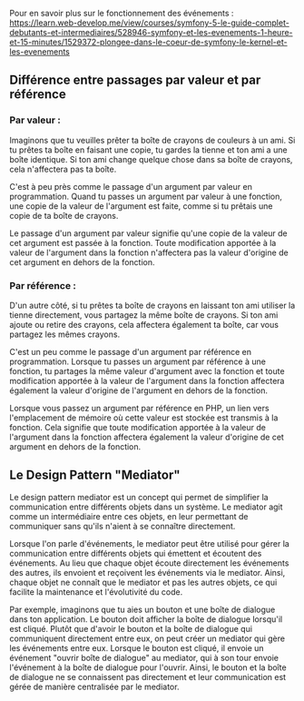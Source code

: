 Pour en savoir plus sur le fonctionnement des événements :
https://learn.web-develop.me/view/courses/symfony-5-le-guide-complet-debutants-et-intermediaires/528946-symfony-et-les-evenements-1-heure-et-15-minutes/1529372-plongee-dans-le-coeur-de-symfony-le-kernel-et-les-evenements


## Différence entre passages par valeur et par référence 

### Par valeur :
Imaginons que tu veuilles prêter ta boîte de crayons de couleurs à un ami. Si tu prêtes ta boîte en faisant une copie, tu gardes la tienne et ton ami a une boîte identique. Si ton ami change quelque chose dans sa boîte de crayons, cela n'affectera pas ta boîte.

C'est à peu près comme le passage d'un argument par valeur en programmation. Quand tu passes un argument par valeur à une fonction, une copie de la valeur de l'argument est faite, comme si tu prêtais une copie de ta boîte de crayons.

Le passage d'un argument par valeur signifie qu'une copie de la valeur de cet argument est passée à la fonction. Toute modification apportée à la valeur de l'argument dans la fonction n'affectera pas la valeur d'origine de cet argument en dehors de la fonction.


### Par référence :
D'un autre côté, si tu prêtes ta boîte de crayons en laissant ton ami utiliser la tienne directement, vous partagez la même boîte de crayons. Si ton ami ajoute ou retire des crayons, cela affectera également ta boîte, car vous partagez les mêmes crayons.

C'est un peu comme le passage d'un argument par référence en programmation. Lorsque tu passes un argument par référence à une fonction, tu partages la même valeur d'argument avec la fonction et toute modification apportée à la valeur de l'argument dans la fonction affectera également la valeur d'origine de l'argument en dehors de la fonction.

Lorsque vous passez un argument par référence en PHP, un lien vers l'emplacement de mémoire où cette valeur est stockée est transmis à la fonction. Cela signifie que toute modification apportée à la valeur de l'argument dans la fonction affectera également la valeur d'origine de cet argument en dehors de la fonction.


## Le Design Pattern "Mediator"

Le design pattern mediator est un concept qui permet de simplifier la communication entre différents objets dans un système. Le mediator agit comme un intermédiaire entre ces objets, en leur permettant de communiquer sans qu'ils n'aient à se connaître directement.

Lorsque l'on parle d'événements, le mediator peut être utilisé pour gérer la communication entre différents objets qui émettent et écoutent des événements. Au lieu que chaque objet écoute directement les événements des autres, ils envoient et reçoivent les événements via le mediator. Ainsi, chaque objet ne connaît que le mediator et pas les autres objets, ce qui facilite la maintenance et l'évolutivité du code.

Par exemple, imaginons que tu aies un bouton et une boîte de dialogue dans ton application. Le bouton doit afficher la boîte de dialogue lorsqu'il est cliqué. Plutôt que d'avoir le bouton et la boîte de dialogue qui communiquent directement entre eux, on peut créer un mediator qui gère les événements entre eux. Lorsque le bouton est cliqué, il envoie un événement "ouvrir boîte de dialogue" au mediator, qui à son tour envoie l'événement à la boîte de dialogue pour l'ouvrir. Ainsi, le bouton et la boîte de dialogue ne se connaissent pas directement et leur communication est gérée de manière centralisée par le mediator.